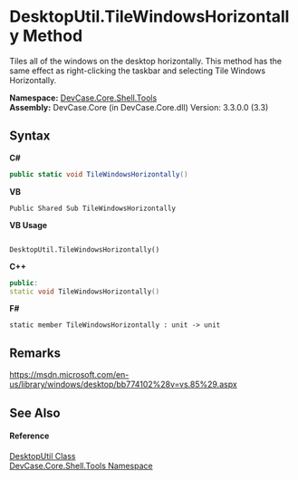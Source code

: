 # DesktopUtil.TileWindowsHorizontally Method 
 

Tiles all of the windows on the desktop horizontally. This method has the same effect as right-clicking the taskbar and selecting Tile Windows Horizontally.

**Namespace:**&nbsp;<a href="N_DevCase_Core_Shell_Tools">DevCase.Core.Shell.Tools</a><br />**Assembly:**&nbsp;DevCase.Core (in DevCase.Core.dll) Version: 3.3.0.0 (3.3)

## Syntax

**C#**<br />
``` C#
public static void TileWindowsHorizontally()
```

**VB**<br />
``` VB
Public Shared Sub TileWindowsHorizontally
```

**VB Usage**<br />
``` VB Usage

DesktopUtil.TileWindowsHorizontally()
```

**C++**<br />
``` C++
public:
static void TileWindowsHorizontally()
```

**F#**<br />
``` F#
static member TileWindowsHorizontally : unit -> unit 

```


## Remarks
<a href="https://msdn.microsoft.com/en-us/library/windows/desktop/bb774102%28v=vs.85%29.aspx" target="_blank">https://msdn.microsoft.com/en-us/library/windows/desktop/bb774102%28v=vs.85%29.aspx</a>

## See Also


#### Reference
<a href="T_DevCase_Core_Shell_Tools_DesktopUtil">DesktopUtil Class</a><br /><a href="N_DevCase_Core_Shell_Tools">DevCase.Core.Shell.Tools Namespace</a><br />